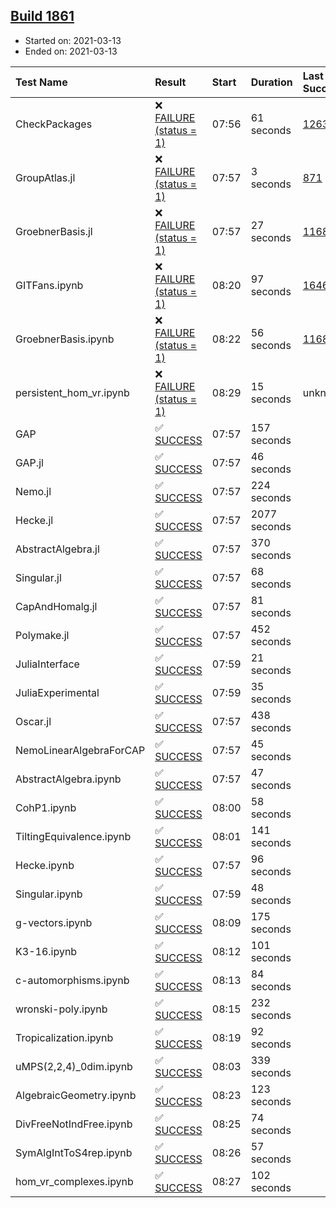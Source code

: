 ## [Build 1861](https://oscarci.mathematik.uni-kl.de/job/oscar-stable/1861/)

* Started on: 2021-03-13
* Ended on: 2021-03-13

| Test Name    | Result | Start | Duration | Last Success | First Failure |
|:-------------|:-------|:------|:---------|:-------------|:--------------|
| CheckPackages | ❌ [FAILURE (status = 1)](https://oscarci.mathematik.uni-kl.de/job/oscar-stable/1861/artifact/logs/build-1861/CheckPackages.log) | 07:56 | 61 seconds | [1263](https://oscarci.mathematik.uni-kl.de/job/oscar-stable/1263/) | [1264](https://oscarci.mathematik.uni-kl.de/job/oscar-stable/1264/) |
| GroupAtlas.jl | ❌ [FAILURE (status = 1)](https://oscarci.mathematik.uni-kl.de/job/oscar-stable/1861/artifact/logs/build-1861/GroupAtlas.jl.log) | 07:57 | 3 seconds | [871](https://oscarci.mathematik.uni-kl.de/job/oscar-stable/871/) | [872](https://oscarci.mathematik.uni-kl.de/job/oscar-stable/872/) |
| GroebnerBasis.jl | ❌ [FAILURE (status = 1)](https://oscarci.mathematik.uni-kl.de/job/oscar-stable/1861/artifact/logs/build-1861/GroebnerBasis.jl.log) | 07:57 | 27 seconds | [1168](https://oscarci.mathematik.uni-kl.de/job/oscar-stable/1168/) | [1169](https://oscarci.mathematik.uni-kl.de/job/oscar-stable/1169/) |
| GITFans.ipynb | ❌ [FAILURE (status = 1)](https://oscarci.mathematik.uni-kl.de/job/oscar-stable/1861/artifact/logs/build-1861/GITFans.ipynb.log) | 08:20 | 97 seconds | [1646](https://oscarci.mathematik.uni-kl.de/job/oscar-stable/1646/) | [1647](https://oscarci.mathematik.uni-kl.de/job/oscar-stable/1647/) |
| GroebnerBasis.ipynb | ❌ [FAILURE (status = 1)](https://oscarci.mathematik.uni-kl.de/job/oscar-stable/1861/artifact/logs/build-1861/GroebnerBasis.ipynb.log) | 08:22 | 56 seconds | [1168](https://oscarci.mathematik.uni-kl.de/job/oscar-stable/1168/) | [1169](https://oscarci.mathematik.uni-kl.de/job/oscar-stable/1169/) |
| persistent_hom_vr.ipynb | ❌ [FAILURE (status = 1)](https://oscarci.mathematik.uni-kl.de/job/oscar-stable/1861/artifact/logs/build-1861/persistent_hom_vr.ipynb.log) | 08:29 | 15 seconds | unknown | unknown |
| GAP | ✅ [SUCCESS](https://oscarci.mathematik.uni-kl.de/job/oscar-stable/1861/artifact/logs/build-1861/GAP.log) | 07:57 | 157 seconds |  |  |
| GAP.jl | ✅ [SUCCESS](https://oscarci.mathematik.uni-kl.de/job/oscar-stable/1861/artifact/logs/build-1861/GAP.jl.log) | 07:57 | 46 seconds |  |  |
| Nemo.jl | ✅ [SUCCESS](https://oscarci.mathematik.uni-kl.de/job/oscar-stable/1861/artifact/logs/build-1861/Nemo.jl.log) | 07:57 | 224 seconds |  |  |
| Hecke.jl | ✅ [SUCCESS](https://oscarci.mathematik.uni-kl.de/job/oscar-stable/1861/artifact/logs/build-1861/Hecke.jl.log) | 07:57 | 2077 seconds |  |  |
| AbstractAlgebra.jl | ✅ [SUCCESS](https://oscarci.mathematik.uni-kl.de/job/oscar-stable/1861/artifact/logs/build-1861/AbstractAlgebra.jl.log) | 07:57 | 370 seconds |  |  |
| Singular.jl | ✅ [SUCCESS](https://oscarci.mathematik.uni-kl.de/job/oscar-stable/1861/artifact/logs/build-1861/Singular.jl.log) | 07:57 | 68 seconds |  |  |
| CapAndHomalg.jl | ✅ [SUCCESS](https://oscarci.mathematik.uni-kl.de/job/oscar-stable/1861/artifact/logs/build-1861/CapAndHomalg.jl.log) | 07:57 | 81 seconds |  |  |
| Polymake.jl | ✅ [SUCCESS](https://oscarci.mathematik.uni-kl.de/job/oscar-stable/1861/artifact/logs/build-1861/Polymake.jl.log) | 07:57 | 452 seconds |  |  |
| JuliaInterface | ✅ [SUCCESS](https://oscarci.mathematik.uni-kl.de/job/oscar-stable/1861/artifact/logs/build-1861/JuliaInterface.log) | 07:59 | 21 seconds |  |  |
| JuliaExperimental | ✅ [SUCCESS](https://oscarci.mathematik.uni-kl.de/job/oscar-stable/1861/artifact/logs/build-1861/JuliaExperimental.log) | 07:59 | 35 seconds |  |  |
| Oscar.jl | ✅ [SUCCESS](https://oscarci.mathematik.uni-kl.de/job/oscar-stable/1861/artifact/logs/build-1861/Oscar.jl.log) | 07:57 | 438 seconds |  |  |
| NemoLinearAlgebraForCAP | ✅ [SUCCESS](https://oscarci.mathematik.uni-kl.de/job/oscar-stable/1861/artifact/logs/build-1861/NemoLinearAlgebraForCAP.log) | 07:57 | 45 seconds |  |  |
| AbstractAlgebra.ipynb | ✅ [SUCCESS](https://oscarci.mathematik.uni-kl.de/job/oscar-stable/1861/artifact/logs/build-1861/AbstractAlgebra.ipynb.log) | 07:57 | 47 seconds |  |  |
| CohP1.ipynb | ✅ [SUCCESS](https://oscarci.mathematik.uni-kl.de/job/oscar-stable/1861/artifact/logs/build-1861/CohP1.ipynb.log) | 08:00 | 58 seconds |  |  |
| TiltingEquivalence.ipynb | ✅ [SUCCESS](https://oscarci.mathematik.uni-kl.de/job/oscar-stable/1861/artifact/logs/build-1861/TiltingEquivalence.ipynb.log) | 08:01 | 141 seconds |  |  |
| Hecke.ipynb | ✅ [SUCCESS](https://oscarci.mathematik.uni-kl.de/job/oscar-stable/1861/artifact/logs/build-1861/Hecke.ipynb.log) | 07:57 | 96 seconds |  |  |
| Singular.ipynb | ✅ [SUCCESS](https://oscarci.mathematik.uni-kl.de/job/oscar-stable/1861/artifact/logs/build-1861/Singular.ipynb.log) | 07:59 | 48 seconds |  |  |
| g-vectors.ipynb | ✅ [SUCCESS](https://oscarci.mathematik.uni-kl.de/job/oscar-stable/1861/artifact/logs/build-1861/g-vectors.ipynb.log) | 08:09 | 175 seconds |  |  |
| K3-16.ipynb | ✅ [SUCCESS](https://oscarci.mathematik.uni-kl.de/job/oscar-stable/1861/artifact/logs/build-1861/K3-16.ipynb.log) | 08:12 | 101 seconds |  |  |
| c-automorphisms.ipynb | ✅ [SUCCESS](https://oscarci.mathematik.uni-kl.de/job/oscar-stable/1861/artifact/logs/build-1861/c-automorphisms.ipynb.log) | 08:13 | 84 seconds |  |  |
| wronski-poly.ipynb | ✅ [SUCCESS](https://oscarci.mathematik.uni-kl.de/job/oscar-stable/1861/artifact/logs/build-1861/wronski-poly.ipynb.log) | 08:15 | 232 seconds |  |  |
| Tropicalization.ipynb | ✅ [SUCCESS](https://oscarci.mathematik.uni-kl.de/job/oscar-stable/1861/artifact/logs/build-1861/Tropicalization.ipynb.log) | 08:19 | 92 seconds |  |  |
| uMPS(2,2,4)_0dim.ipynb | ✅ [SUCCESS](https://oscarci.mathematik.uni-kl.de/job/oscar-stable/1861/artifact/logs/build-1861/uMPS-2-2-4-_0dim.ipynb.log) | 08:03 | 339 seconds |  |  |
| AlgebraicGeometry.ipynb | ✅ [SUCCESS](https://oscarci.mathematik.uni-kl.de/job/oscar-stable/1861/artifact/logs/build-1861/AlgebraicGeometry.ipynb.log) | 08:23 | 123 seconds |  |  |
| DivFreeNotIndFree.ipynb | ✅ [SUCCESS](https://oscarci.mathematik.uni-kl.de/job/oscar-stable/1861/artifact/logs/build-1861/DivFreeNotIndFree.ipynb.log) | 08:25 | 74 seconds |  |  |
| SymAlgIntToS4rep.ipynb | ✅ [SUCCESS](https://oscarci.mathematik.uni-kl.de/job/oscar-stable/1861/artifact/logs/build-1861/SymAlgIntToS4rep.ipynb.log) | 08:26 | 57 seconds |  |  |
| hom_vr_complexes.ipynb | ✅ [SUCCESS](https://oscarci.mathematik.uni-kl.de/job/oscar-stable/1861/artifact/logs/build-1861/hom_vr_complexes.ipynb.log) | 08:27 | 102 seconds |  |  |
